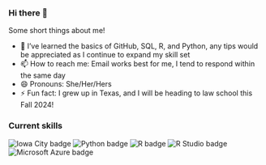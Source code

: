 ### Hi there 👋


Some short things about me!

- 🌱 I’ve learned the basics of GitHub, SQL, R, and Python, any tips would be appreciated as I continue to expand my skill set
- 📫 How to reach me: Email works best for me, I tend to respond within the same day
- 😄 Pronouns: She/Her/Hers
- ⚡ Fun fact: I grew up in Texas, and I will be heading to law school this Fall 2024!

### Current skills
  ![Iowa City badge](https://img.shields.io/static/v1?message=IA&logo=google-maps&labelColor=ffcd00&color=000000&logoColor=black&label=Iowa%20City&style=for-the-badge)  ![Python badge](https://img.shields.io/static/v1?message=python&logo=python&labelColor=5c5c5c&color=3776AB&logoColor=white&label=%20&style=for-the-badge) ![R badge](https://img.shields.io/static/v1?message=R%20programming&logo=R&logoColor=3776AB&label&style=for-the-badge&color=eee) ![R Studio badge](https://img.shields.io/static/v1?message=R%20Studio&logo=RStudio&labelColor=75AADB&color=75AADB&logoColor=white&label=%20&style=for-the-badge) ![Microsoft Azure badge](https://img.shields.io/static/v1?message=Azure&logo=Microsoft%20Azure&labelColor=0078D4&color=0078D4&logoColor=white&label=%20&style=for-the-badge)
